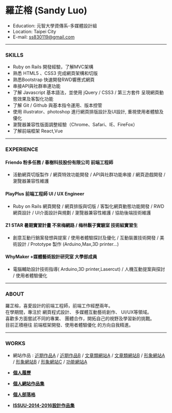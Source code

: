 # 羅芷榕 (Sandy Luo)
- Education: 元智大學資傳系-多媒體設計組
- Location: Taipei City
- E-mail: ss830119@gmail.com

<hr>

### SKILLS
- Ruby on Rails 開發經驗，了解MVC架構
- 熟悉 HTML5 、CSS3 完成網頁架構和切版
- 熟悉Bootstrap 快速開發RWD響應式網頁
- 串接API與社群串連功能
- 了解 Javascript 基本語法，並使用 jQuery / CSS3 / 第三方套件 呈現網頁動態效果及客製化功能
- 了解 Git / Github 與基本指令運用、版本控管
- 使用 illustrator、photoshop 進行網頁排版設計及UI設計, 重視使用者體驗及優化
- 瀏覽器兼容性版面調整經驗（Chrome、Safari、IE、FireFox）
- 了解前端框架 React,Vue

<hr>

### EXPERIENCE

#### Friendo 粉多任務 / 春樹科技股份有限公司 前端工程師
-  活動網頁切版製作 / 網頁特效功能開發 / API與社群功能串接 / 網頁遊戲開發 / 瀏覽器兼容性維護 

#### PlayPlus 前端工程師 UI / UX Engineer
-  Ruby on Rails 網頁開發 / 網頁排版與切版 /  客製化網頁動態功能開發 /  RWD網頁設計 / UI介面設計與規劃
 / 瀏覽器兼容性維護 / 協助後端技術維護

#### Z1 STAR 暑期實習計畫 不來梅網路 / 梅林鬍子實驗室  技術組實習生
-  創意互動行銷案發想與提案  / 使用者體驗探討及優化 / 互動裝置技術開發 / 美術設計 /
Prototype 製作 (Arduino,Max,3D printer...)

#### WhyMaker +媒體藝術設計研究室  大學部成員
-  電腦輔助設計技術指導( Arduino,3D printer,Lasercut) / 人機互動提案與探討 / 使用者體驗優化

<hr>

### ABOUT
羅芷榕，喜愛設計的前端工程師，前端工作經歷兩年。<br>
在學期間，專注於 網頁程式設計、 多媒體互動藝術創作、 UI/UX等領域。<br>
喜歡多方面嘗試不同的專業、 團體合作，開拓自己的視野及學習新的挑戰。<br>
目前正積極往 前端框架開發、使用者體驗優化 的方向自我精進。

<hr>

### WORKS
- 網站作品 : <a href="https://b787.evaair.com/eva787Game/index.html?utm_source=friendo&utm_medium=brand_banner" target="_blank">近期作品A</a> / <a href="http://event.nissan.com.tw/sentra19my/?utm_source=brand_banner" target="_blank">近期作品B</a> / <a href="https://www.sigmu.tw/" target="_blank">文章類網站A</a> / <a href="https://www.wealth.com.tw/" target="_blank">文章類網站B</a> / <a href="http://hirata.com.tw/" target="_blank">形象網站A</a> / <a href="http://smarthome.myvita.com.tw/" target="_blank">形象網站B</a> / <a href="http://www.mini-storage.com.tw/" target="_blank">形象網站C</a> / <a href="https://www.wealthstore.com.tw/" target="_blank">功能網站A</a>

- <a href="http://sandyluodesign.com/resume-web.jpg" target="_blank"><B>個人履歷</B></a> <BR>
- <a href="http://sandyluodesign.com/sec_style.html" target="_blank"><B>個人網站作品集</B></a> <BR>
- <a href="https://medium.com/@ss830119" target="_blank"><B>個人部落格</B></a> <BR>
- <a href="https://issuu.com/sandylo0119/docs/profolio______" target="_blank"><B>ISSUU-2014-2016設計作品集</B></a> <BR>




